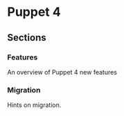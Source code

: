 # Puppet 4

## Sections

### Features

An overview of Puppet 4 new features

### Migration

Hints on migration.
